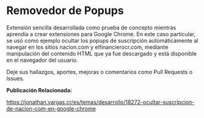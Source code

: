# Removedor de Popups

Extensión sencilla desarrollada como prueba de concepto mientras aprendía a crear extensiones para Google Chrome. En este caso particular, se usó como ejemplo ocultar los popups de suscripción automáticamente al navegar en los sitios nacion.com y elfinancierocr.com, mediante manipulación del contenido HTML que ya fue descargado y está disponible en el navegador del usuario. 

Deje sus hallazgos, aportes, mejoras o comentarios como Pull Requests o Issues.

<b>Publicación Relacionada:</b>

https://jonathan.vargas.cr/es/temas/desarrollo/18272-ocultar-suscripcion-de-nacion-com-en-google-chrome
